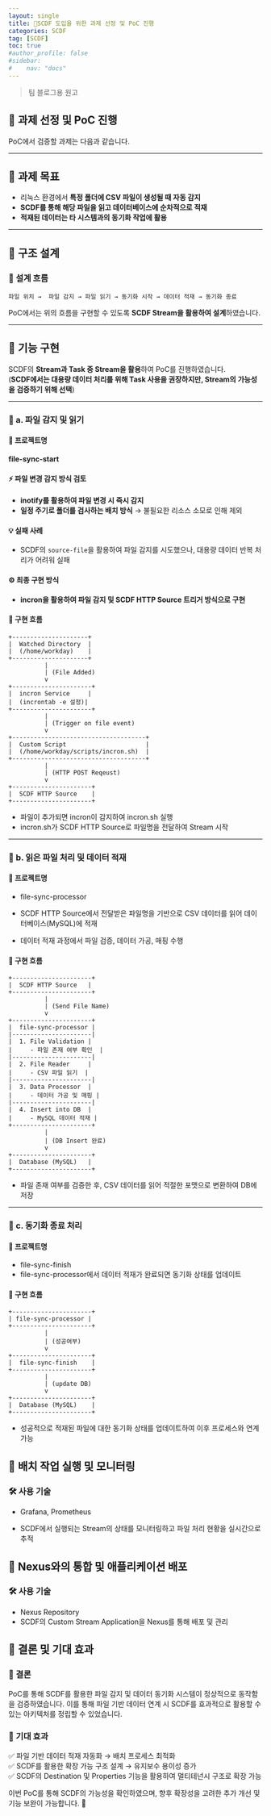 ```yaml
---
layout: single
title: 🔀SCDF 도입을 위한 과제 선정 및 PoC 진행
categories: SCDF
tag: [SCDF]
toc: true
#author_profile: false
#sidebar:
#    nav: "docs"
---
```


> 팀 블로그용 원고

## 📌 과제 선정 및 PoC 진행

PoC에서 검증할 과제는 다음과 같습니다.

---

## 🔹 과제 목표

- 리눅스 환경에서 **특정 폴더에 CSV 파일이 생성될 때 자동 감지**
- **SCDF를 통해 해당 파일을 읽고 데이터베이스에 순차적으로 적재**
- **적재된 데이터는 타 시스템과의 동기화 작업에 활용**

---

## 📌 구조 설계

### 🔀 설계 흐름
```
파일 위치 →  파일 감지 → 파일 읽기 → 동기화 시작 → 데이터 적재 → 동기화 종료
```
PoC에서는 위의 흐름을 구현할 수 있도록 **SCDF Stream을 활용하여 설계**하였습니다.

---

## 📌 기능 구현

SCDF의 **Stream과 Task 중 Stream을 활용**하여 PoC를 진행하였습니다.  
(**SCDF에서는 대용량 데이터 처리를 위해 Task 사용을 권장하지만, Stream의 가능성을 검증하기 위해 선택**)

---

### 🔹 a. 파일 감지 및 읽기

#### 📝 프로젝트명
**file-sync-start**

#### ⚡ 파일 변경 감지 방식 검토
- **inotify를 활용하여 파일 변경 시 즉시 감지**
- **일정 주기로 폴더를 검사하는 배치 방식** → 불필요한 리소스 소모로 인해 제외

#### 💡 실패 사례
- SCDF의 `source-file`을 활용하여 파일 감지를 시도했으나, 대용량 데이터 반복 처리가 어려워 실패

#### ⚙️ 최종 구현 방식
- **incron을 활용하여 파일 감지 및 SCDF HTTP Source 트리거 방식으로 구현**

#### 🔀 구현 흐름
```
+---------------------+
|  Watched Directory  |
|  (/home/workday)    |
+---------------------+
          |
          | (File Added)
          v
+----------------------+
|  incron Service     |
|  (incrontab -e 설정)|
+----------------------+
          |
          | (Trigger on file event)
          v
+-------------------------------------+
|  Custom Script                      |
|  (/home/workday/scripts/incron.sh)  |
+-------------------------------------+
          |
          | (HTTP POST Reqeust)
          v
+----------------------+
|  SCDF HTTP Source    |
+----------------------+
```
- 파일이 추가되면 incron이 감지하여 incron.sh 실행
- incron.sh가 SCDF HTTP Source로 파일명을 전달하여 Stream 시작

--- 

### 🔹 b. 읽은 파일 처리 및 데이터 적재

#### 📝 프로젝트명
- file-sync-processor

- SCDF HTTP Source에서 전달받은 파일명을 기반으로 CSV 데이터를 읽어 데이터베이스(MySQL)에 적재

- 데이터 적재 과정에서 파일 검증, 데이터 가공, 매핑 수행

#### 🔀 구현 흐름
```
+----------------------+
|  SCDF HTTP Source   |
+----------------------+
          |
          | (Send File Name)
          v
+----------------------+
|  file-sync-processor |
|----------------------|
|  1. File Validation |
|     - 파일 존재 여부 확인  |
|----------------------|
|  2. File Reader     |
|     - CSV 파일 읽기  |
|----------------------|
|  3. Data Processor  |
|     - 데이터 가공 및 매핑 |
|----------------------|
|  4. Insert into DB  |
|     - MySQL 데이터 적재 |
+----------------------+
          |
          | (DB Insert 완료)
          v
+----------------------+
|  Database (MySQL)   |
+----------------------+
```
- 파일 존재 여부를 검증한 후, CSV 데이터를 읽어 적절한 포맷으로 변환하여 DB에 저장

--- 

### 🔹 c. 동기화 종료 처리
#### 📝 프로젝트명
- file-sync-finish
- file-sync-processor에서 데이터 적재가 완료되면 동기화 상태를 업데이트
#### 🔀 구현 흐름
```
+----------------------+
| file-sync-processor |
+----------------------+
          |
          | (성공여부)
          v
+----------------------+
|  file-sync-finish    |
+----------------------+
          |
          | (update DB)
          v
+----------------------+
|  Database (MySQL)    |
+----------------------+
```
- 성공적으로 적재된 파일에 대한 동기화 상태를 업데이트하여 이후 프로세스와 연계 가능

## 📌 배치 작업 실행 및 모니터링

### 🛠 사용 기술

- Grafana, Prometheus

- SCDF에서 실행되는 Stream의 상태를 모니터링하고 파일 처리 현황을 실시간으로 추적

## 📌 Nexus와의 통합 및 애플리케이션 배포

### 🛠 사용 기술
- Nexus Repository
- SCDF의 Custom Stream Application을 Nexus를 통해 배포 및 관리

## 📌 결론 및 기대 효과

### 🔹 결론
PoC를 통해 SCDF를 활용한 파일 감지 및 데이터 동기화 시스템이 정상적으로 동작함을 검증하였습니다.
이를 통해 파일 기반 데이터 연계 시 SCDF를 효과적으로 활용할 수 있는 아키텍처를 정립할 수 있었습니다.

### 🔹 기대 효과

✅ 파일 기반 데이터 적재 자동화 → 배치 프로세스 최적화  
✅ SCDF를 활용한 확장 가능 구조 설계 → 유지보수 용이성 증가  
✅ SCDF의 Destination 및 Properties 기능을 활용하여 멀티테넌시 구조로 확장 가능

이번 PoC를 통해 SCDF의 가능성을 확인하였으며, 향후 확장성을 고려한 추가 개선 및 기능 보완이 가능합니다. 🚀